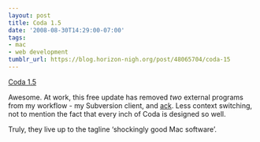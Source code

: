 ```yaml
---
layout: post
title: Coda 1.5
date: '2008-08-30T14:29:00-07:00'
tags:
- mac
- web development
tumblr_url: https://blog.horizon-nigh.org/post/48065704/coda-15
---
```

[Coda 1.5](http://stevenf.com/archive/coda-1.5.php)  

Awesome. At work, this free update has removed _two_ external programs from my workflow - my Subversion client, and [ack](http://petdance.com/ack/). Less context switching, not to mention the fact that every inch of Coda is designed so well.

Truly, they live up to the tagline ‘shockingly good Mac software’.

